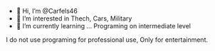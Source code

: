 - 👋 Hi, I’m @Carfels46
- 👀 I’m interested in Thech, Cars, Military
- 🌱 I’m currently learning ... Programing on intermediate level

I do not use programing for professional use, Only for entertainment.
